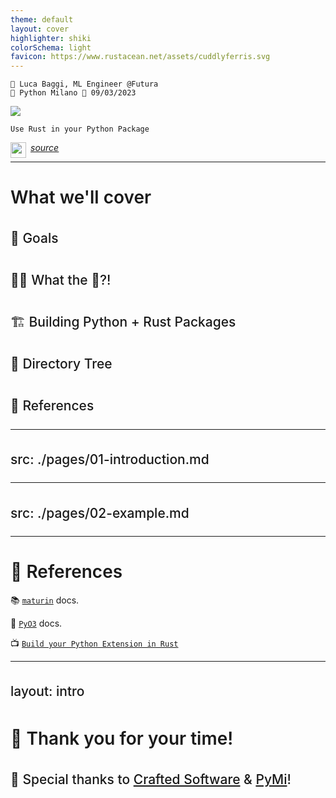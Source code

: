 ```yaml
---
theme: default
layout: cover
highlighter: shiki
colorSchema: light
favicon: https://www.rustacean.net/assets/cuddlyferris.svg
---
```


<style>
h1 {
  font-weight: 600 !important;
}

h2 {
  font-weight: 450 !important;
  line-height: 1.8 !important;
}

blockquote {
  font-size: 20 !important;
}
</style>

<div class="absolute top-10">

    👤 Luca Baggi, ML Engineer @Futura
    🐍 Python Milano 📆 09/03/2023
</div>


<div class="absolute bottom-20">

  <img src="ferris.gif">

    Use Rust in your Python Package
</div>

<div class="absolute bottom-5">

<a href="github.com/baggiponte/pymi-cookiecutter">

<img height="25" width="25" align="left" style="margin-right:0.5em" src="https://cdn.simpleicons.org/github"> <u><i>source</i></u>

</a>

</div>

---

# What we'll cover

<v-clicks>

## 🎯 Goals

## 😵‍💫 What the 🦀?!

## 🏗️ Building Python + Rust Packages 

## 🔎 Directory Tree

## 🔗 References

</v-clicks>

---
src: ./pages/01-introduction.md
---

---
src: ./pages/02-example.md
---

---

# 🔗 References

<v-clicks>

📚 [`maturin`](https://www.maturin.rs/) docs.

🔗 [`PyO3`](https://pyo3.rs/) docs.

📺 [`Build your Python Extension in Rust`](https://www.youtube.com/watch?v=FolV-xUD3Ko)

</v-clicks>

---
layout: intro
---

# 🙏 Thank you for your time!
## 🎉 Special thanks to [Crafted Software](craftedsoftware.org) & [PyMi](http://milano.python.it/)!
